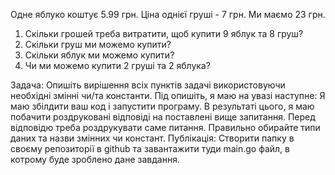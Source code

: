  Одне яблуко коштує 5.99 грн. Ціна однієї груші - 7 грн.
 Ми маємо 23 грн.
 1. Скільки грошей треба витратити, щоб купити 9 яблук та 8 груш?
 2. Скільки груш ми можемо купити?
 3. Скільки яблук ми можемо купити?
 4. Чи ми можемо купити 2 груші та 2 яблука?

 Задача:
 Опишіть вирішення всіх пунктів задачі використовуючи необхідні змінні чи/та константи.
 Під опишіть, я маю на увазі наступне:
 Я маю збілдити ваш код і запустити програму. В результаті цього, я маю побачити роздруковані відповіді на поставлені вище запитання. Перед відповідю треба роздрукувати саме питання.
 Правильно обирайте типи даних та назви змінних чи констант.
 Публікація:
 Створити папку в своєму репозиторії в github та завантажити туди main.go файл, в котрому буде зроблено дане завдання.
